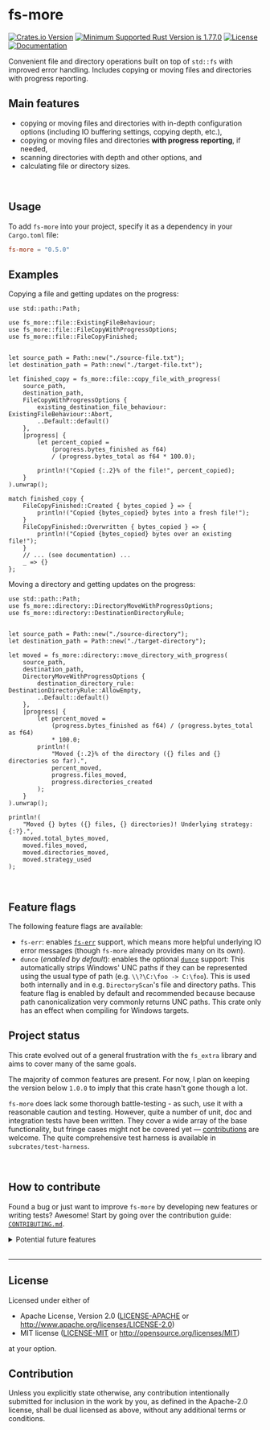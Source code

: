 fs-more
=======
[![Crates.io Version](https://img.shields.io/crates/v/fs-more?style=flat-square)](https://crates.io/crates/fs-more)
[![Minimum Supported Rust Version is 1.77.0](https://img.shields.io/badge/MSRV-1.77.0-brightgreen?style=flat-square)](https://releases.rs/docs/1.77.0/)
[![License](https://img.shields.io/badge/license-MIT_OR_Apache--2.0-blue?style=flat-square)](https://github.com/simongoricar/fs-more/blob/master/LICENSE-MIT)
[![Documentation](https://img.shields.io/badge/docs-published-green?style=flat-square)](https://docs.rs/fs-more)



Convenient file and directory operations built on top of `std::fs` with improved error handling.
Includes copying or moving files and directories with progress reporting.

## Main features
- copying or moving files and directories with in-depth configuration options (including IO buffering settings, copying depth, etc.),
- copying or moving files and directories **with progress reporting**, if needed,
- scanning directories with depth and other options, and
- calculating file or directory sizes.



<br>


## Usage
To add `fs-more` into your project, specify it as a dependency in your `Cargo.toml` file:
```toml
fs-more = "0.5.0"
```


## Examples
Copying a file and getting updates on the progress:

```rust,no_run
use std::path::Path;

use fs_more::file::ExistingFileBehaviour;
use fs_more::file::FileCopyWithProgressOptions;
use fs_more::file::FileCopyFinished;


let source_path = Path::new("./source-file.txt");
let destination_path = Path::new("./target-file.txt");

let finished_copy = fs_more::file::copy_file_with_progress(
    source_path,
    destination_path,
    FileCopyWithProgressOptions {
        existing_destination_file_behaviour: ExistingFileBehaviour::Abort,
        ..Default::default()
    },
    |progress| {
        let percent_copied =
            (progress.bytes_finished as f64) 
            / (progress.bytes_total as f64 * 100.0);

        println!("Copied {:.2}% of the file!", percent_copied);
    }
).unwrap();

match finished_copy {
    FileCopyFinished::Created { bytes_copied } => {
        println!("Copied {bytes_copied} bytes into a fresh file!");
    }
    FileCopyFinished::Overwritten { bytes_copied } => {
        println!("Copied {bytes_copied} bytes over an existing file!");
    }
    // ... (see documentation) ...
    _ => {}
};
```

Moving a directory and getting updates on the progress:
```rust,no_run
use std::path::Path;
use fs_more::directory::DirectoryMoveWithProgressOptions;
use fs_more::directory::DestinationDirectoryRule;


let source_path = Path::new("./source-directory");
let destination_path = Path::new("./target-directory");

let moved = fs_more::directory::move_directory_with_progress(
    source_path,
    destination_path,
    DirectoryMoveWithProgressOptions {
        destination_directory_rule: DestinationDirectoryRule::AllowEmpty,
        ..Default::default()
    },
    |progress| {
        let percent_moved =
            (progress.bytes_finished as f64) / (progress.bytes_total as f64)
            * 100.0;
        println!(
            "Moved {:.2}% of the directory ({} files and {} directories so far).",
            percent_moved,
            progress.files_moved,
            progress.directories_created
        );
    }
).unwrap();

println!(
    "Moved {} bytes ({} files, {} directories)! Underlying strategy: {:?}.",
    moved.total_bytes_moved,
    moved.files_moved,
    moved.directories_moved,
    moved.strategy_used
);
```


<br>

## Feature flags
The following feature flags are available:
- `fs-err`: enables [`fs-err`](https://docs.rs/fs-err) support, which means more helpful underlying IO error messages
  (though `fs-more` already provides many on its own).
- `dunce` (*enabled by default*): enables the optional [`dunce`](https://docs.rs/dunce) support:
  This automatically strips Windows' UNC paths if they can be represented
  using the usual type of path (e.g. `\\?\C:\foo -> C:\foo`).
  This is used both internally and in e.g. `DirectoryScan`'s file and directory paths. This feature flag is enabled by default and recommended 
  because because path canonicalization very commonly returns UNC paths.
  This crate only has an effect when compiling for Windows targets.


## Project status
This crate evolved out of a general frustration with the `fs_extra` library 
and aims to cover many of the same goals.

The majority of common features are present. For now, I plan on keeping 
the version below `1.0.0` to imply that this crate hasn't gone though a lot.

`fs-more` does lack some thorough battle-testing - as such, use it with a reasonable caution and testing.
However, quite a number of unit, doc and integration tests have been written. 
They cover a wide array of the base functionality, but fringe cases might not be covered yet — 
[contributions](https://github.com/simongoricar/fs-more/blob/master/CONTRIBUTING.md) are welcome. 
The quite comprehensive test harness is available in `subcrates/test-harness`.



<br>

## How to contribute
Found a bug or just want to improve `fs-more` by developing new features or writing tests? Awesome!
Start by going over the contribution guide: [`CONTRIBUTING.md`](https://github.com/simongoricar/fs-more/blob/master/CONTRIBUTING.md).


<details>
<summary>Potential future features</summary>

> Contributions for the ideas below are most welcome!
>
> Some of these ideas and/or missing features are simpler, some are more of a long shot.
> However, note that even though they are stated below, they probably haven't been thought out deeply enough.
> If you decide to contribute, it would probably be best to first open an issue so various approaches 
> can be discussed before something is developed.

- [ ] *Cross-platform: allow copying file and directory permissions.*

  This partially already exists in some functions, but it inconsistent across the API. 
  The reason is that `std::fs::copy` already copies permission bits, but we don't use that in several places,
  since copying with progress reporting makes using `std::fs::copy` impossible. 
  Ideally, we should expose a new option through the existing `*Options` structs and make this consistent.

  I think this should be reasonably simple to do, but it might take some thinking about edge cases 
  and implementing some platform-specifics (i.e. on Windows, we probably want to copy the hidden file flag, etc).

- [ ] *On Unix: allow copying file and directory owners and groups.*
  
  Depending on how deep the implementation rabbit-hole goes,
  perhaps using [`file-owner`](https://docs.rs/file-owner/latest/file_owner/) or [`nix`](https://docs.rs/nix/latest/nix/)
  could suffice? Perhaps we should feature-gate these kinds of things so the average user doesn't need to pull in so many dependencies?

- [ ] *Cross-platform: allow copying creation/access/modification time of files and directories (across the entire API). 
  This could also include various other metadata.*
  
  Ideally, this should be highly configurable through the existing `*Options` structs.
  This might take some more work though due to various platform differences 
  (see: [Unix](https://doc.rust-lang.org/std/os/unix/fs/trait.MetadataExt.html), 
  [Linux](https://doc.rust-lang.org/std/os/linux/fs/trait.MetadataExt.html), 
  [Windows](https://doc.rust-lang.org/std/os/windows/fs/trait.MetadataExt.html)).

  It might be more feasible to simply delegate this to some existing crate, 
  i.e. [`filetime`](https://lib.rs/crates/filetime) (but this one covers only timestamps).
  Perhaps we should start with just creation/access/modification timestamps and expand later?

- [ ] *On Windows: allow copying the [ACL](https://learn.microsoft.com/en-us/windows/win32/secauthz/access-control-lists)
  of files and directories.*

  This seems like a long shot and would need some concrete use cases before proceeding. Maybe [`windows-acl`](https://github.com/trailofbits/windows-acl)
  could help? If this feature is to be developed, I think we should not expose any underlying ACL API and allow purely for mirroring it when copying or moving. This should definitely be under a feature flag.

</details>



<br>

---

## License

Licensed under either of

 * Apache License, Version 2.0
   ([LICENSE-APACHE](LICENSE-APACHE) or http://www.apache.org/licenses/LICENSE-2.0)
 * MIT license
   ([LICENSE-MIT](LICENSE-MIT) or http://opensource.org/licenses/MIT)

at your option.

## Contribution

Unless you explicitly state otherwise, any contribution intentionally submitted
for inclusion in the work by you, as defined in the Apache-2.0 license, shall be
dual licensed as above, without any additional terms or conditions.
